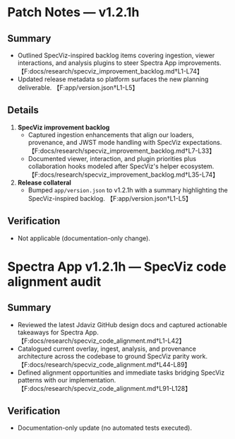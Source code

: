# Patch Notes — v1.2.1h

## Summary
- Outlined SpecViz-inspired backlog items covering ingestion, viewer interactions, and analysis plugins to steer Spectra App improvements. 【F:docs/research/specviz_improvement_backlog.md†L1-L74】
- Updated release metadata so platform surfaces the new planning deliverable. 【F:app/version.json†L1-L5】

## Details
1. **SpecViz improvement backlog**
   - Captured ingestion enhancements that align our loaders, provenance, and JWST mode handling with SpecViz expectations. 【F:docs/research/specviz_improvement_backlog.md†L7-L33】
   - Documented viewer, interaction, and plugin priorities plus collaboration hooks modeled after SpecViz's helper ecosystem. 【F:docs/research/specviz_improvement_backlog.md†L35-L74】
2. **Release collateral**
   - Bumped `app/version.json` to v1.2.1h with a summary highlighting the SpecViz-inspired backlog. 【F:app/version.json†L1-L5】

## Verification
- Not applicable (documentation-only change).
# Spectra App v1.2.1h — SpecViz code alignment audit

## Summary
- Reviewed the latest Jdaviz GitHub design docs and captured actionable takeaways for Spectra App. 【F:docs/research/specviz_code_alignment.md†L1-L42】
- Catalogued current overlay, ingest, analysis, and provenance architecture across the codebase to ground SpecViz parity work. 【F:docs/research/specviz_code_alignment.md†L44-L89】
- Defined alignment opportunities and immediate tasks bridging SpecViz patterns with our implementation. 【F:docs/research/specviz_code_alignment.md†L91-L128】

## Verification
- Documentation-only update (no automated tests executed).
